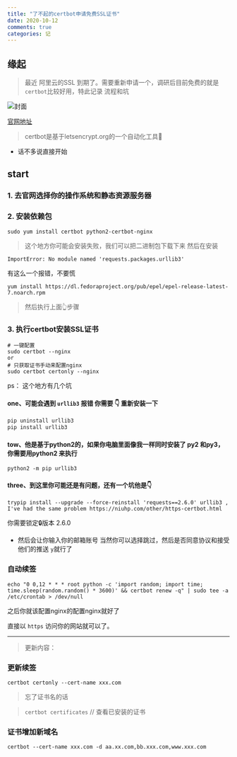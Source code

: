 ```yaml
---
title: "了不起的certbot申请免费SSL证书"
date: 2020-10-12
comments: true
categories: 记
---
```


## 缘起
> 最近 阿里云的SSL 到期了。需要重新申请一个，调研后目前免费的就是`certbot`比较好用，特此记录 流程和坑

![封面](https://user-gold-cdn.xitu.io/2020/7/13/17348ae85e207c40?w=474&h=237&f=jpeg&s=13292)

[官网地址](https://certbot.eff.org/lets-encrypt/centosrhel7-nginx)

> certbot是基于letsencrypt.org的一个自动化工具🔧

- 话不多说直接开始

## start

### 1. 去官网选择你的操作系统和静态资源服务器


### 2. 安装依赖包
```shell
sudo yum install certbot python2-certbot-nginx
```
> 这个地方你可能会安装失败，我们可以把二进制包下载下来 然后在安装

`ImportError: No module named 'requests.packages.urllib3'`

有这么一个报错，不要慌

```shell
yum install https://dl.fedoraproject.org/pub/epel/epel-release-latest-7.noarch.rpm
```
> 然后执行上面👆步骤

### 3. 执行certbot安装SSL证书

```shell
# 一键配置
sudo certbot --nginx
or
# 只获取证书手动来配置nginx
sudo certbot certonly --nginx
```
ps： 这个地方有几个坑

#### one、可能会遇到 `urllib3` 报错 你需要 👇 重新安装一下

```python
pip uninstall urllib3
pip install urllib3
```

#### tow、他是基于python2的，如果你电脑里面像我一样同时安装了 py2 和py3，你需要用python2 来执行

```
python2 -m pip urllib3
```

#### three、到这里你可能还是有问题，还有一个坑他是👇
```shell
trypip install --upgrade --force-reinstall 'requests==2.6.0' urllib3 , I've had the same problem https://niuhp.com/other/https-certbot.html
```
你需要锁定🔒版本 2.6.0 

- 然后会让你输入你的邮箱账号 当然你可以选择跳过，然后是否同意协议和接受他们的推送 `y`就行了

### 自动续签

```shell 
echo "0 0,12 * * * root python -c 'import random; import time; time.sleep(random.random() * 3600)' && certbot renew -q" | sudo tee -a /etc/crontab > /dev/null
```

之后你就该配置nginx的配置nginx就好了

直接以 `https` 访问你的网站就可以了。



---



> 更新内容：



### 更新续签

```shell
certbot certonly --cert-name xxx.com
```

> 忘了证书名的话

> `certbot certificates` // 查看已安装的证书



### 证书增加新域名

```shell
certbot --cert-name xxx.com -d aa.xx.com,bb.xxx.com,www.xxx.com
```



